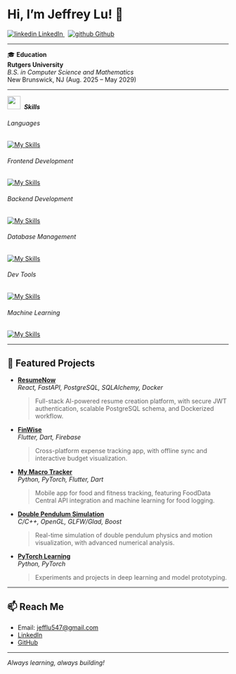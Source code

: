 # Hi, I’m Jeffrey Lu! 👋

<p>
  <a href="https://www.linkedin.com/[removed]" rel="nofollow noreferrer">
    <img src="https://i.sstatic.net/gVE0j.png" alt="linkedin"> LinkedIn
  </a> &nbsp; 
  <a href="https://github.com/[removed]" rel="nofollow noreferrer">
    <img src="https://i.sstatic.net/tskMh.png" alt="github"> Github
  </a>
</p>

---

🎓 **Education**  
**Rutgers University**  
_B.S. in Computer Science and Mathematics_  
New Brunswick, NJ (Aug. 2025 – May 2029)

---

<img src="https://media2.giphy.com/media/QssGEmpkyEOhBCb7e1/giphy.gif?cid=ecf05e47a0n3gi1bfqntqmob8g9aid1oyj2wr3ds3mg700bl&rid=giphy.gif" width ="30">&nbsp; ***Skills***

###### Languages
[![My Skills](https://skillicons.dev/icons?i=python,cpp,java,js,dart,latex)](https://skillicons.dev)
###### Frontend Development
[![My Skills](https://skillicons.dev/icons?i=react,flutter,html,css)](https://skillicons.dev)
###### Backend Development
[![My Skills](https://skillicons.dev/icons?i=fastapi,nodejs,flask)](https://skillicons.dev)
###### Database Management
[![My Skills](https://skillicons.dev/icons?i=postgres,firebase,sqlite)](https://skillicons.dev)
###### Dev Tools
[![My Skills](https://skillicons.dev/icons?i=git,github,docker,linux,cmake)](https://skillicons.dev)
###### Machine Learning
[![My Skills](https://skillicons.dev/icons?i=pytorch,sklearn)](https://skillicons.dev)

---

## 🚀 Featured Projects

- [**ResumeNow**](https://github.com/jeff547/Resume-Now)  
  *React, FastAPI, PostgreSQL, SQLAlchemy, Docker*  
  > Full-stack AI-powered resume creation platform, with secure JWT authentication, scalable PostgreSQL schema, and Dockerized workflow.

- [**FinWise**](https://github.com/jeff547/FinWise)  
  *Flutter, Dart, Firebase*  
  > Cross-platform expense tracking app, with offline sync and interactive budget visualization.

- [**My Macro Tracker**](https://github.com/jeff547/My_Macro_Tracker)  
  *Python, PyTorch, Flutter, Dart*  
  > Mobile app for food and fitness tracking, featuring FoodData Central API integration and machine learning for food logging.

- [**Double Pendulum Simulation**](https://github.com/jeff547/Double-Pendulum-Simulation)  
  *C/C++, OpenGL, GLFW/Glad, Boost*  
  > Real-time simulation of double pendulum physics and motion visualization, with advanced numerical analysis.

- [**PyTorch Learning**](https://github.com/jeff547/pytorch-learning)  
  *Python, PyTorch*  
  > Experiments and projects in deep learning and model prototyping.

---

## 📫 Reach Me

- Email: [jefflu547@gmail.com](mailto:jefflu547@gmail.com)
- [LinkedIn](https://linkedin.com/in/jeffrey-lu)
- [GitHub](https://github.com/jeff547)

---

_Always learning, always building!_
